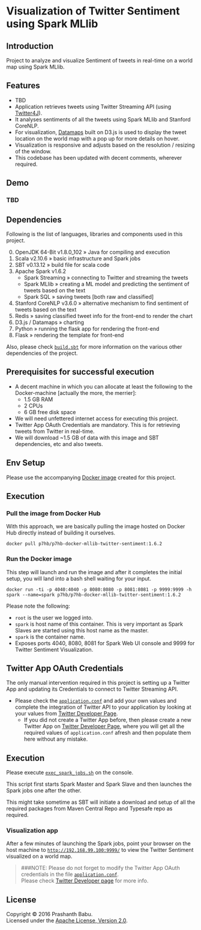 # Visualization of Twitter Sentiment using Spark MLlib 

## Introduction
Project to analyze and visualize Sentiment of tweets in real-time on a world map using Spark MLlib.


## Features
* TBD
* Application retrieves tweets using Twitter Streaming API (using [Twitter4J](http://twitter4j.org)).<br>
* It analyses sentiments of all the tweets using Spark MLlib and Stanford CoreNLP.
* For visualization, [Datamaps](https://datamaps.github.io/) built on D3.js is used to display the tweet location on the world map with a pop up for more details on hover.
* Visualization is responsive and adjusts based on the resolution / resizing of the window.
* This codebase has been updated with decent comments, wherever required.


## Demo
### TBD


## Dependencies

Following is the list of languages, libraries and components used in this project.

0. OpenJDK 64-Bit v1.8.0_102 » Java for compiling and execution
1. Scala v2.10.6 » basic infrastructure and Spark jobs
2. SBT v0.13.12 » build file for scala code
3. Apache Spark v1.6.2
	* Spark Streaming » connecting to Twitter and streaming the tweets
	* Spark MLlib » creating a ML model and predicting the sentiment of tweets based on the text
	* Spark SQL » saving tweets [both raw and classified]
4. Stanford CoreNLP v3.6.0 » alternative mechanism to find sentiment of tweets based on the text
5. Redis » saving classified tweet info for the front-end to render the chart
6. D3.js / Datamaps » charting
7. Python » running the flask app for rendering the front-end
8. Flask » rendering the template for front-end

Also, please check [`build.sbt`](build.sbt) for more information on the various other dependencies of the project.<br>


## Prerequisites for successful execution

* A decent machine in which you can allocate at least the following to the Docker-machine [actually the more, the merrier]:
	* 1.5 GB RAM
	* 2 CPUs
	* 6 GB free disk space
* We will need unfettered internet access for executing this project.
* Twitter App OAuth Credentials are mandatory. This is for retrieving tweets from Twitter in real-time.
* We will download ~1.5 GB of data with this image and SBT dependencies, etc and also tweets.


## Env Setup
Please use the accompanying [Docker image](https://github.com/P7h/p7hb-docker-mllib-twitter-sentiment) created for this project.

## Execution
### Pull the image from Docker Hub
With this approach, we are basically pulling the image hosted on Docker Hub directly instead of building it ourselves.

    docker pull p7hb/p7hb-docker-mllib-twitter-sentiment:1.6.2


### Run the Docker image
This step will launch and run the image and after it completes the initial setup, you will land into a bash shell waiting for your input.

    docker run -ti -p 4040:4040 -p 8080:8080 -p 8081:8081 -p 9999:9999 -h spark --name=spark p7hb/p7hb-docker-mllib-twitter-sentiment:1.6.2

Please note the following:

 * `root` is the user we logged into.
 * `spark` is host name of this container. This is very important as Spark Slaves are started using this host name as the master.
 * `spark` is the container name.
 * Exposes ports 4040, 8080, 8081 for Spark Web UI console and 9999 for Twitter Sentiment Visualization.


## Twitter App OAuth Credentials
The only manual intervention required in this project is setting up a Twitter App and updating its Credentials to connect to Twitter Streaming API.

* Please check the [`application.conf`](src/main/resources/application.conf#L7-10) and add your own values and complete the integration of Twitter API to your application by looking at your values from [Twitter Developer Page](https://dev.twitter.com/apps).
	* If you did not create a Twitter App before, then please create a new Twitter App on [Twitter Developer Page](https://dev.twitter.com/apps), where you will get all the required values of `application.conf` afresh and then populate them here without any mistake.<br>


## Execution
Please execute [`exec_spark_jobs.sh`](exec_spark_jobs) on the console.

This script first starts Spark Master and Spark Slave and then launches the Spark jobs one after the other.

This might take sometime as SBT will initiate a download and setup of all the required packages from Maven Central Repo and Typesafe repo as required.


### Visualization app
After a few minutes of launching the Spark jobs, point your browser on the host machine to [`http://192.168.99.100:9999/`](http://192.168.99.100:9999/) to view the Twitter Sentiment visualized on a world map.


> ###NOTE:
Please do not forget to modify the Twitter App OAuth credentials in the file [`application.conf`](src/main/resources/application.conf#L7-10).<br>
Please check [Twitter Developer page](https://dev.twitter.com/apps) for more info. 


## License
Copyright &copy; 2016 Prashanth Babu.<br>
Licensed under the [Apache License, Version 2.0](LICENSE).
